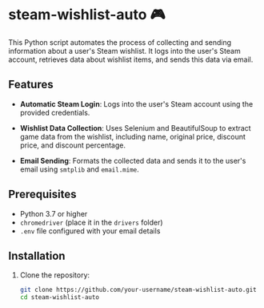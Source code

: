 # steam-wishlist-auto 🎮

This Python script automates the process of collecting and sending information about a user's Steam wishlist. It logs into the user's Steam account, retrieves data about wishlist items, and sends this data via email.

## Features

- **Automatic Steam Login**: Logs into the user's Steam account using the provided credentials.
  
- **Wishlist Data Collection**: Uses Selenium and BeautifulSoup to extract game data from the wishlist, including name, original price, discount price, and discount percentage.
  
- **Email Sending**: Formats the collected data and sends it to the user's email using `smtplib` and `email.mime`.

## Prerequisites

- Python 3.7 or higher
- `chromedriver` (place it in the `drivers` folder)
- `.env` file configured with your email details

## Installation

1. Clone the repository:
   ```bash
   git clone https://github.com/your-username/steam-wishlist-auto.git
   cd steam-wishlist-auto
